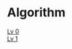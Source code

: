 # Algorithm

<a href = "https://github.com/likeprograming1/Algorithm/tree/main/Level%200">Lv 0</a> <br>
<a href = "https://github.com/likeprograming1/Algorithm/tree/main/Level%201">Lv 1</a>
